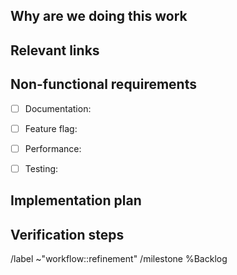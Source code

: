 <!--
Implementation issues are used break-up a large piece of work into small, discrete tasks that can
move independently through the build workflow steps. They're typically used to populate a Feature
Epic. Once created, an implementation issue is usually refined in order to populate and review the
implementation plan and weight.
Example workflow: https://about.gitlab.com/handbook/engineering/development/threat-management/planning/diagram.html#plan
-->

## Why are we doing this work
<!--
A brief explanation of the why, not the what or how. Assume the reader doesn't know the
background and won't have time to dig-up information from comment threads.
-->


## Relevant links
<!--
Information that the developer might need to refer to when implementing the issue.

- [Design Issue](https://gitlab.com/gitlab-org/gitlab/-/issues/<id>)
  - [Design 1](https://gitlab.com/gitlab-org/gitlab/-/issues/<id>/designs/<image>.png)
  - [Design 2](https://gitlab.com/gitlab-org/gitlab/-/issues/<id>/designs/<image>.png)
- [Similar implementation](https://gitlab.com/gitlab-org/gitlab/-/merge_requests/<id>)
-->


## Non-functional requirements
<!--
Add details for required items and delete others.
-->

- [ ] Documentation:
- [ ] Feature flag:
- [ ] Performance:
- [ ] Testing:


## Implementation plan
<!--
Steps and the parts of the code that will need to get updated.
The plan can also call-out responsibilities for other team members or teams and
can be split into smaller MRs to simplify the code review process.

e.g.:

- MR 1: Part 1
- [ ] ~frontend Step 1
- [ ] ~frontend Step 2
- MR 2: Part 2
- [ ] ~backend Step 1
- [ ] ~backend Step 2
- MR 3: Part 3
- [ ] ~frontend Step 1
- [ ] ~frontend Step 2

-->


<!--
Workflow and other relevant labels

# ~"group::" ~"Category:" ~"GitLab Ultimate"
Other settings you might want to include when creating the issue.

# /assign @
# /epic &
-->

## Verification steps
<!--
Add verification steps to help GitLab team members test the implementation. This is particularly useful
during the MR review and the ~"workflow::verification" step. You may not know exactly what the
verification steps should be during issue refinement, so you can always come back later to add
them.

1. Check-out the corresponding branch
1. ...
1. Profit!
-->

/label ~"workflow::refinement"
/milestone %Backlog
